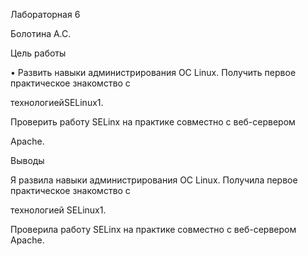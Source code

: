 ﻿

Лабораторная 6

Болотина А.С.





Цель работы

• Развить навыки администрирования ОС Linux. Получить первое практическое знакомство с

технологиейSELinux1.

Проверить работу SELinx на практике совместно с веб-сервером

Apache.

























Выводы

Я развила навыки администрирования ОС Linux. Получила первое практическое знакомство с

технологией SELinux1.

Проверила работу SELinx на практике совместно с веб-сервером Apache.

